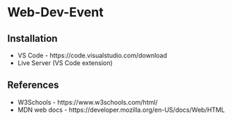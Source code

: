# Web-Dev-Event

## Installation

<UL>
<LI>VS Code - https://code.visualstudio.com/download</LI>
<LI>Live Server (VS Code extension) </LI>
</UL>

## References

<UL>
<LI>W3Schools - https://www.w3schools.com/html/</LI>
<LI>MDN web docs - https://developer.mozilla.org/en-US/docs/Web/HTML</LI>
</UL>
